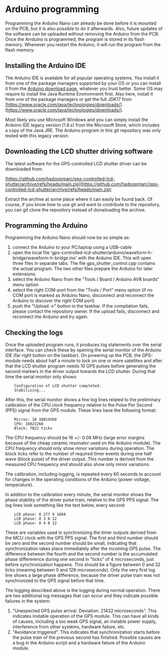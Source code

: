 # Arduino programming

Programming the Arduino Nano can already be done before it is mounted on the PCB, but it is also possible to do it afterwards. Also, future updates of the software can be uploaded without removing the Arduino from the PCB. Once the Arrduino is programmed, the program is stored in its flash memory. Whenever you restart the Arduino, it will run the program from the flash memory.

## Installing the Arduino IDE

The Arduino IDE is available for all popular operating systems. You install it from one of the package managers supported by your OS or you can install it from the [Arduino download page](https://www.arduino.cc/en/software), whatever you trust better. Some OS may require to install the Java Runtime Enviromnemt first. Also here, install it from one of the package managers or get the full JDK17 from [https://www.oracle.com/java/technologies/downloads/](https://www.oracle.com/java/technologies/downloads/).

Most likely you use Microsoft Windows and you can simply install the Arduino IDE legacy version (1.8.x) from the Microsoft Store, which includes a copy of the Java JRE. The Arduino program in this git repository was only tested with this legacy version.

## Downloading the LCD shutter driving software

The latest software for the GPS-controlled LCD shutter driver can be downloaded from:

[https://github.com/hadoopmarc/gps-controlled-lcd-shutter/archive/refs/heads/main.zip](https://github.com/hadoopmarc/gps-controlled-lcd-shutter/archive/refs/heads/main.zip)

Extract the archive at some place where it can easily be found back. Of course, if you know how to use git and want to contribute to the repository, you can git clone the repository instead of donwloading the archive.

## Programming the Arduino

Programming the Arduino Nano should now be so simple as:

1. connect the Arduino to your PC/laptop using a USB-cable
2. open the local file 'gps-controlled-lcd-shutter/arduino/waveform-h-bridge/waveform-h-bridge.ino' with the Arduino IDE. This will open three files in separate tabs. The file gps_shutter_control.cpp contains the actual program. The two other files prepare the Arduino for later extensions.
3. select the Arduino Nano from the "Tools / Board / Arduino AVR boards" menu option
4. select the right COM-port from the "Tools / Port" menu option (if no COM port is marked as Arduino Nano, disconnect and reconnect the Arduino to discover the right COM port)
5. push the "Upload ->" button in the taskbar. If the compilation fails, please contact the repository owner. If the upload fails, disconnect and reconnect the Arduino and try again.

## Checking the logs

Once the uploaded program runs, it produces log statements over the serial interface. You can check these by opening the serial monitor of the Arduino IDE (far right button on the taskbar). On powering up the PCB, the GPS-module needs about half a minute to lock on one or more satellites and after that the LCD shutter program needs 10 GPS pulses before generating the second markers in the driver output towards the LCD shutter. During that time the serial monitor only shows:

```log
    Configuration of LCD shutter completed.
    Stabilizing...
```
After this, the serial monitor shows a few log lines related to the preliminary calibration of the CPU clock frequency relative to the Pulse Per Second (PPS) signal from the GPS module. These lines have the following format:

```log
    Micros: 10 10014560
    CPU: 16023260
    Block: 7822 ticks
```
The CPU frequency should be 16 +/- 0.08 MHz (large error margins because of the cheap ceramic resonator used on the Arduino module). The CPU frequency should only show minor variations during operation. The block ticks refer to the number of required timer events during one half wave (block pulse) of the driver output. This number is derived from the measured CPU frequency and should also show only minor variations.

The calibration, including logging, is repeated every 60 seconds to account for changes in the operating conditions of the Arduino (power voltage, temperature).

In addition to the calibration every minute, the serial monitor shows the phase stability of the driver pulse train, relative to the GPS PPS signal. The log lines look something like the text below, every second:

```log
    LCD phase: 0 277 9 1684
    LCD phase: 0 3 0 12
    LCD phase: 0 4 0 12
```

These are variables used in synchronizing the timer outputs derived from the MCU clock with the GPS PPS signal. The first and third number should be zero and the second number should be small, indicating that synchronization takes place immediately after the incoming GPS pulse. The difference between the fourth and the second number is the accumulated phase differerence during one second in "ticks" of 4 microseconds, just before synchronization happens. This should be a figure between 0 and 32 ticks (meaning between 0 and 128 microseconds). Only the very first log line shows a large phase difference, because the driver pulse train was not synchronized to the GPS signal before that time.

The logging described above is the logging during normal operation. There are two additional log messages that can occur and they indicate possible failures in the system:

1. "Unexpected GPS pulse arrival. Deviation: 21432 microseconds". This indicates instable operation of the GPS module. This can have all kinds of causes, including a too weak GPS signal, an instable power supply, interference from other systems, hardware failure, etc.
2. "Avoidance triggered". This indicates that synchronization starts before the pulse train of the previous second has finished. Possible causes are a bug in the Arduino script and a hardware failure of the Arduino module.
